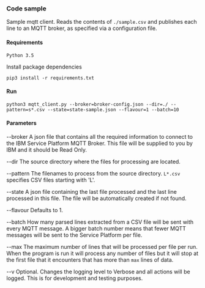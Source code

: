 ### Code sample

Sample mqtt client. Reads the contents of `./sample.csv` and publishes each line to an MQTT broker, as specified via a configuration file.

#### Requirements
```
Python 3.5
```

Install package dependencies
```
pip3 install -r requirements.txt
```

#### Run 

```
python3 mqtt_client.py --broker=broker-config.json --dir=./ --pattern=s*.csv --state=state-sample.json --flavour=1 --batch=10 
```

#### Parameters

--broker
A json file that contains all the required information to connect to the IBM Service Platform MQTT Broker. This file will be supplied to you by IBM and it should be Read Only.

--dir
The source directory where the files for processing are located.

--pattern
The filenames to process from the source directory. `L*.csv` specifies CSV files starting with 'L'.

--state
A json file containing the last file processed and the last line processed in this file. The file will be automatically created if not found.

--flavour
Defaults to 1.

--batch
How many parsed lines extracted from a CSV file will be sent with every MQTT message. A bigger batch number means that fewer MQTT messages will be sent to the Service Platform per file.

--max
The maximum number of lines that will be processed per file per run. When the program is run it will process any number of files but it will stop at the first file that it encounters that has more than `max` lines of data.

--v
Optional. Changes the logging level to Verbose and all actions will be logged. This is for development and testing purposes.




